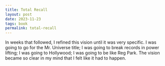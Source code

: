 ```yaml
---
title: Total Recall
layout: post
date: 2023-11-23
tags: book
permalink: total-recall
---
```


In weeks that followed, I refined this vision until it was very specific. I was going to go for the Mr. Universe title; I was going to break records in power lifting; I was going to Hollywood; I was going to be like Reg Park. The vision became so clear in my mind that I felt like it had to happen.